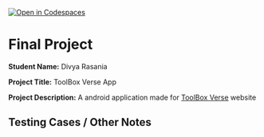 [![Open in Codespaces](https://classroom.github.com/assets/launch-codespace-7f7980b617ed060a017424585567c406b6ee15c891e84e1186181d67ecf80aa0.svg)](https://classroom.github.com/open-in-codespaces?assignment_repo_id=14974625)

# Final Project

**Student Name:** Divya Rasania

**Project Title:** ToolBox Verse App

**Project Description:** A android application made for [ToolBox Verse](https://github.com/DivyaRasania/ToolBox-Verse) website

## Testing Cases / Other Notes
